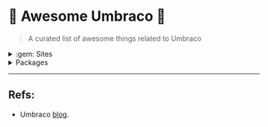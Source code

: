 # :crown: Awesome Umbraco :briefcase:

> A curated list of awesome things related to Umbraco

<details>
<summary>:gem: Sites</summary>

- [Baker Tilly International (BTI)](https://www.bakertilly.global/)
- [Elkedjan](https://www.elkedjan.se/)
- [Olympic Holidays](https://www.olympicholidays.com/)
- [Titanic Belfast](https://www.titanicbelfast.com/)
- [Raven Industries](https://www.blendinteractive.com/services/what-we-implement/umbraco/?utm_source=Umbraco&utm_medium=PartnerPage)
- [Bruntwood Works](https://pioneerbybruntwoodworks.co.uk/)
- [LivingData](https://www.livingdata.de/)
- [Asda Money](https://money.asda.com/)
- [Investor](https://www.investorab.com/)
- [Thomas Cook](https://www.ving.se/)
- [Savor Seattle Food Tours](https://www.savorseattletours.com/)
- [YoungMinds](https://youngminds.org.uk/)


</details>

<details>
<summary>Packages</summary>
A List of Umbraco packages
***

## Umbraco Package Awards 2022 - The winners 🎉

### Best Editor Experience
- Runner-up: [Iconic](https://our.umbraco.com/packages/backoffice-extensions/iconic/?_ga=2.238472704.1028129572.1674465758-1991973181.1668532380) by Mario Lopez
- Winner: [Editor Notes (aka uEditorNotes) by Marc Goodson](https://our.umbraco.com/packages/backoffice-extensions/editor-notes-aka-ueditornotes/?_ga=2.37669792.1028129572.1674465758-1991973181.1668532380)
### Best Expansion
- Runner-up: Translation Manager by [Jumoo](https://our.umbraco.com/packages/backoffice-extensions/translation-manager/?_ga=2.246925956.1028129572.1674465758-1991973181.1668532380) (Kevin Jump)
- Winner: uSkinned Site Builder by [uSkinned](https://our.umbraco.com/packages/starter-kits/uskinned-site-builder/?_ga=2.42969765.1028129572.1674465758-1991973181.1668532380) (Paul Daly/Marc Love)
### Best Newcomer
- Runners-up: [Emptiness](https://our.umbraco.com/packages/developer-tools/emptiness/?_ga=2.13084471.1028129572.1674465758-1991973181.1668532380) by Jason Elkin & [ocTweetThis](https://our.umbraco.com/packages/backoffice-extensions/octweetthis/?_ga=2.205441936.1028129572.1674465758-1991973181.1668532380) by Owain Williams
- Winner: [Hot Chilli Page Not Found Manager](https://our.umbraco.com/packages/backoffice-extensions/hot-chilli-page-not-found-manager/?_ga=2.83659542.1028129572.1674465758-1991973181.1668532380) by Nik Rimington
### Best Innovation/Hack
- Runner-up: [Meganav](https://our.umbraco.com/packages/website-utilities/meganav/?_ga=2.83659542.1028129572.1674465758-1991973181.1668532380) by Callum Whyte
- Winner: [Maintenance Manager](https://our.umbraco.com/packages/backoffice-extensions/maintenance-manager/?_ga=2.83734294.1028129572.1674465758-1991973181.1668532380) by Kevin Jump
### Best Package Care/Holistic Experience
- Runner-up: [SEO Toolkit](https://our.umbraco.com/packages/backoffice-extensions/seotoolkit/?_ga=2.247235204.1028129572.1674465758-1991973181.1668532380) by Patrick de Mooij
- Winner: [uSync](https://our.umbraco.com/packages/developer-tools/usync/?_ga=2.247235204.1028129572.1674465758-1991973181.1668532380) by Jumoo (Kevin Jump)
### Best Developer Tool
- Runner-up: [Diplo God Mode](https://our.umbraco.com/packages/developer-tools/diplo-god-mode/?_ga=2.243131138.1028129572.1674465758-1991973181.1668532380) by Dan Diplo
- Winner: [Konstrukt](https://our.umbraco.com/packages/backoffice-extensions/konstrukt/?_ga=2.243041154.1028129572.1674465758-1991973181.1668532380) by Outfield Digital (Matt & Lucy Brailsford)
### Jury's Choice
- Winner: [Contentment](https://our.umbraco.com/packages/backoffice-extensions/contentment/?_ga=2.243041154.1028129572.1674465758-1991973181.1668532380) by Lee Kelleher


</details>


***
## Refs:
- Umbraco [blog](https://umbraco.com/blog/umbraco-package-awards-2022-the-winners/).
